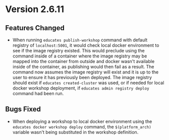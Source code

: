 Version 2.6.11
==============

Features Changed
----------------

* When running `educates publish-workshop` command with default registry of
  `localhost:5001`, it would check local docker environment to see if the image
  registry existed. This would preclude using the command inside of a container
  where the image registry may be mapped into the container from outside and
  docker wasn't available inside of the container, as publishing would then fail
  as a result. The command now assumes the image registry will exist and it is
  up to the user to ensure it has previously been deployed. The image registry
  should exist if `educates created-cluster` was used, or if needed for local
  docker workshop deployment, if `educates admin registry deploy` command had
  been run.

Bugs Fixed
----------

* When deploying a workshop to local docker environment using the `educates
  docker workshop deploy` command, the `$(platform_arch)` variable wasn't
  being substituted in the workshop definition.
